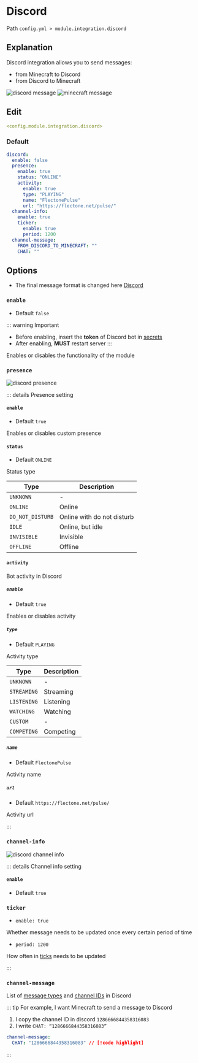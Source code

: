 # Discord
Path `config.yml > module.integration.discord`

## Explanation
Discord integration allows you to send messages:
- from Minecraft to Discord
- from Discord to Minecraft

![discord message](/discordmessage.png)
![minecraft message](/discordminecraftmessage.png)


## Edit
```yaml
<config.module.integration.discord>
```

### Default
```yaml
discord:
  enable: false
  presence:
    enable: true
    status: "ONLINE"
    activity:
      enable: true
      type: "PLAYING"
      name: "FlectonePulse"
      url: "https://flectone.net/pulse/"
  channel-info:
    enable: true
    ticker:
      enable: true
      period: 1200
  channel-message:
    FROM_DISCORD_TO_MINECRAFT: ""
    CHAT: ""
```

## Options

- The final message format is changed here [Discord](/en/messages/en_us/module/integration/discord/)

### `enable`
- Default `false`

::: warning Important
- Before enabling, insert the **token** of Discord bot in [secrets](/en/secrets/discord/)
- After enabling, **MUST** restart server
:::

Enables or disables the functionality of the module

### `presence`

![discord presence](/discordpresence.png)

::: details Presence setting
#### `enable`
- Default `true`

Enables or disables custom presence

#### `status`
- Default `ONLINE`

Status type

| Type             | Description                |
|------------------|----------------------------|
| `UNKNOWN`        | -                          |
| `ONLINE`         | Online                     |
| `DO_NOT_DISTURB` | Online with do not disturb |
| `IDLE`           | Online, but idle           |
| `INVISIBLE`      | Invisible                  |
| `OFFLINE`        | Offline                    |

#### `activity`

Bot activity in Discord

##### `enable`
- Default `true`

Enables or disables activity

##### `type`
- Default `PLAYING`

Activity type

| Type        | Description |
|-------------|-------------|
| `UNKNOWN`   | -           |
| `STREAMING` | Streaming   |
| `LISTENING` | Listening   |
| `WATCHING`  | Watching    |
| `CUSTOM`    | -           |
| `COMPETING` | Competing   |

##### `name`
- Default `FlectonePulse`

Activity name

##### `url`
- Default `https://flectone.net/pulse/`

Activity url

:::


### `channel-info`

![discord channel info](/discordchannelinfo.png)

::: details Channel info setting
#### `enable`
- Default `true`

### `ticker`
- `enable: true`

Whether message needs to be updated once every certain period of time

- `period: 1200`

How often in [ticks](https://minecraft.wiki/w/Tick) needs to be updated

:::

### `channel-message`

List of [message types](#message-types) and [channel IDs](https://support.discord.com/hc/en-us/articles/206346498-Where-can-I-find-my-User-Server-Message-ID) in Discord

::: tip For example, I want Minecraft to send a message to Discord
1. I copy the channel ID in discord `1286666844358316083`
2. I write `CHAT: “1286666844358316083”`

```yaml
channel-message:
  CHAT: "1286666844358316083" // [!code highlight]
```
:::

<!--@include: @/en/parts/messagetag.md-->

